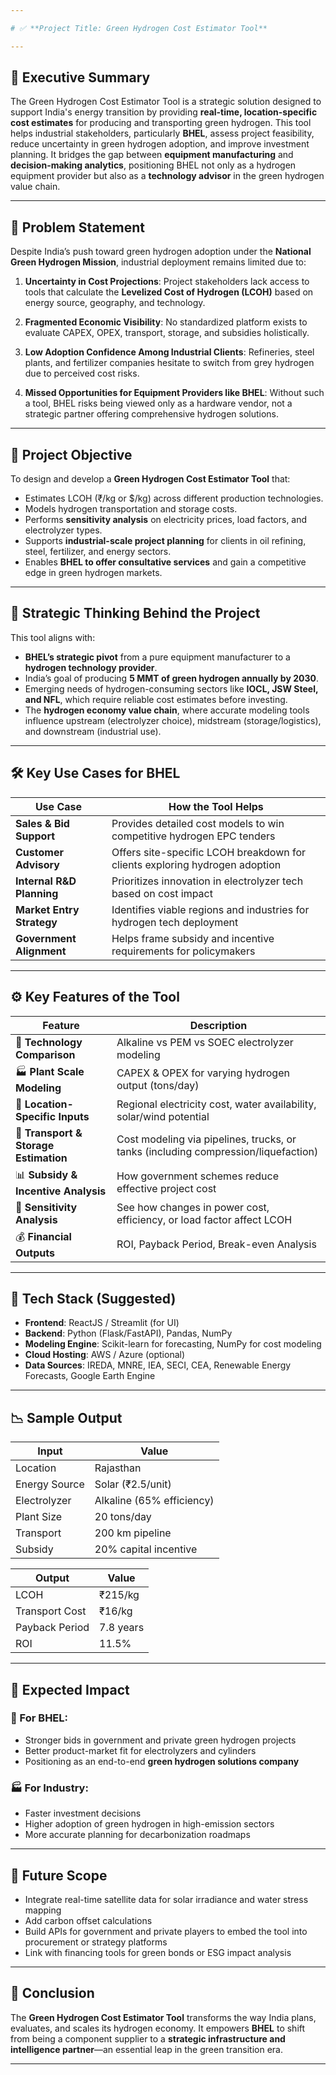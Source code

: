 ```yaml
---

# ✅ **Project Title: Green Hydrogen Cost Estimator Tool**

---
```


## 📌 Executive Summary

The Green Hydrogen Cost Estimator Tool is a strategic solution designed to support India's energy transition by providing **real-time, location-specific cost estimates** for producing and transporting green hydrogen. This tool helps industrial stakeholders, particularly **BHEL**, assess project feasibility, reduce uncertainty in green hydrogen adoption, and improve investment planning. It bridges the gap between **equipment manufacturing** and **decision-making analytics**, positioning BHEL not only as a hydrogen equipment provider but also as a **technology advisor** in the green hydrogen value chain.

---

## 🧩 Problem Statement

Despite India’s push toward green hydrogen adoption under the **National Green Hydrogen Mission**, industrial deployment remains limited due to:

1. **Uncertainty in Cost Projections**:
   Project stakeholders lack access to tools that calculate the **Levelized Cost of Hydrogen (LCOH)** based on energy source, geography, and technology.

2. **Fragmented Economic Visibility**:
   No standardized platform exists to evaluate CAPEX, OPEX, transport, storage, and subsidies holistically.

3. **Low Adoption Confidence Among Industrial Clients**:
   Refineries, steel plants, and fertilizer companies hesitate to switch from grey hydrogen due to perceived cost risks.

4. **Missed Opportunities for Equipment Providers like BHEL**:
   Without such a tool, BHEL risks being viewed only as a hardware vendor, not a strategic partner offering comprehensive hydrogen solutions.

---

## 🎯 Project Objective

To design and develop a **Green Hydrogen Cost Estimator Tool** that:

* Estimates LCOH (₹/kg or \$/kg) across different production technologies.
* Models hydrogen transportation and storage costs.
* Performs **sensitivity analysis** on electricity prices, load factors, and electrolyzer types.
* Supports **industrial-scale project planning** for clients in oil refining, steel, fertilizer, and energy sectors.
* Enables **BHEL to offer consultative services** and gain a competitive edge in green hydrogen markets.

---

## 🧠 Strategic Thinking Behind the Project

This tool aligns with:

* **BHEL’s strategic pivot** from a pure equipment manufacturer to a **hydrogen technology provider**.
* India’s goal of producing **5 MMT of green hydrogen annually by 2030**.
* Emerging needs of hydrogen-consuming sectors like **IOCL, JSW Steel, and NFL**, which require reliable cost estimates before investing.
* The **hydrogen economy value chain**, where accurate modeling tools influence upstream (electrolyzer choice), midstream (storage/logistics), and downstream (industrial use).

---

## 🛠️ Key Use Cases for BHEL

| Use Case                   | How the Tool Helps                                                          |
| -------------------------- | --------------------------------------------------------------------------- |
| **Sales & Bid Support**    | Provides detailed cost models to win competitive hydrogen EPC tenders       |
| **Customer Advisory**      | Offers site-specific LCOH breakdown for clients exploring hydrogen adoption |
| **Internal R\&D Planning** | Prioritizes innovation in electrolyzer tech based on cost impact            |
| **Market Entry Strategy**  | Identifies viable regions and industries for hydrogen tech deployment       |
| **Government Alignment**   | Helps frame subsidy and incentive requirements for policymakers             |

---

## ⚙️ Key Features of the Tool

| Feature                               | Description                                                                        |
| ------------------------------------- | ---------------------------------------------------------------------------------- |
| 🔬 **Technology Comparison**          | Alkaline vs PEM vs SOEC electrolyzer modeling                                      |
| 🏭 **Plant Scale Modeling**           | CAPEX & OPEX for varying hydrogen output (tons/day)                                |
| 📡 **Location-Specific Inputs**       | Regional electricity cost, water availability, solar/wind potential                |
| 🚚 **Transport & Storage Estimation** | Cost modeling via pipelines, trucks, or tanks (including compression/liquefaction) |
| 📊 **Subsidy & Incentive Analysis**   | How government schemes reduce effective project cost                               |
| 🔄 **Sensitivity Analysis**           | See how changes in power cost, efficiency, or load factor affect LCOH              |
| 💰 **Financial Outputs**              | ROI, Payback Period, Break-even Analysis                                           |

---

## 🔧 Tech Stack (Suggested)

* **Frontend**: ReactJS / Streamlit (for UI)
* **Backend**: Python (Flask/FastAPI), Pandas, NumPy
* **Modeling Engine**: Scikit-learn for forecasting, NumPy for cost modeling
* **Cloud Hosting**: AWS / Azure (optional)
* **Data Sources**: IREDA, MNRE, IEA, SECI, CEA, Renewable Energy Forecasts, Google Earth Engine

---

## 📉 Sample Output

| Input         | Value                     |
| ------------- | ------------------------- |
| Location      | Rajasthan                 |
| Energy Source | Solar (₹2.5/unit)         |
| Electrolyzer  | Alkaline (65% efficiency) |
| Plant Size    | 20 tons/day               |
| Transport     | 200 km pipeline           |
| Subsidy       | 20% capital incentive     |

| Output         | Value     |
| -------------- | --------- |
| LCOH           | ₹215/kg   |
| Transport Cost | ₹16/kg    |
| Payback Period | 7.8 years |
| ROI            | 11.5%     |

---

## 📌 Expected Impact

### 🔋 For BHEL:

* Stronger bids in government and private green hydrogen projects
* Better product-market fit for electrolyzers and cylinders
* Positioning as an end-to-end **green hydrogen solutions company**

### 🏭 For Industry:

* Faster investment decisions
* Higher adoption of green hydrogen in high-emission sectors
* More accurate planning for decarbonization roadmaps

---

## 🧩 Future Scope

* Integrate real-time satellite data for solar irradiance and water stress mapping
* Add carbon offset calculations
* Build APIs for government and private players to embed the tool into procurement or strategy platforms
* Link with financing tools for green bonds or ESG impact analysis

---

## 📎 Conclusion

The **Green Hydrogen Cost Estimator Tool** transforms the way India plans, evaluates, and scales its hydrogen economy. It empowers **BHEL** to shift from being a component supplier to a **strategic infrastructure and intelligence partner**—an essential leap in the green transition era.

---
